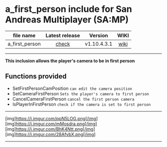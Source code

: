 # a_first_person include for San Andreas Multiplayer (SA:MP)

| file name | Latest release | Version | WIKI |
| :---: | :---: | :---: | :---: |
| a_first_person | [check](https://github.com/zHypezinXzL/include-a_first_person.inc/releases/tag/a_first_person-v1.10.4.3.1-support-omp) | v1.10.4.3.1 | [wiki](https://github.com/zHypezinXzL/include-a_first_person.inc/wiki) |

-------------------------------------------------

**This inclusion allows the player's camera to be in first person**

**Functions provided**
-----------------------------------

 - SetFirstPersonCamPosition `can edit the camera position`
 - SetCameraFirstPerson `Sets the player's camera to first person`
 - CancelCameraFirstPerson `cancel the first person camera`
 - IsPlayerInFirstPerson `check if the camera is set to first person`

-----------------------------------

[img]https://i.imgur.com/ppN5LOG.png[/img]
[img]https://i.imgur.com/mMosdra.png[/img]
[img]https://i.imgur.com/BhK4Ntt.png[/img]
[img]https://i.imgur.com/28AfvbX.png[/img]

-------------------------------------------------
